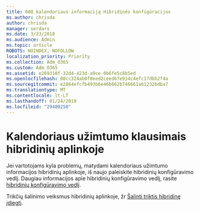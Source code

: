 ```yaml
---
title: 608 kalendoriaus informaciją Hibridinės konfigūracijos
ms.author: chrisda
author: chrisda
manager: serdars
ms.date: 3/23/2018
ms.audience: Admin
ms.topic: article
ROBOTS: NOINDEX, NOFOLLOW
localization_priority: Priority
ms.collection: Adm_O365
ms.custom: Adm_O365
ms.assetid: e269310f-32d4-423d-a9ce-0b6fe5c8b5ed
ms.openlocfilehash: 08cc324ab0f8eed2ceed67e914c4efc17dbb2f4a
ms.sourcegitcommit: e2864efcfb493b6e46b662b746661a61232bdba7
ms.translationtype: MT
ms.contentlocale: lt-LT
ms.lasthandoff: 01/24/2019
ms.locfileid: "29480250"
---
```

# <a name="calendar-freebusy-issues-in-hybrid-environments"></a>Kalendoriaus užimtumo klausimais hibridinių aplinkoje

Jei vartotojams kyla problemų, matydami kalendoriaus užimtumo informacijos hibridinių aplinkoje, iš naujo paleiskite hibridinių konfigūravimo vedlį. Daugiau informacijos apie hibridinių konfigūravimo vedlį, rasite [hibridinių konfigūravimo vedlį](https://go.microsoft.com/fwlink/p/?linkid=528149).
  
Trikčių šalinimo veiksmus hibridinių aplinkoje, žr [Šalinti triktis hibridinę įdiegtį](https://technet.microsoft.com/library/jj659053.aspx).
  

